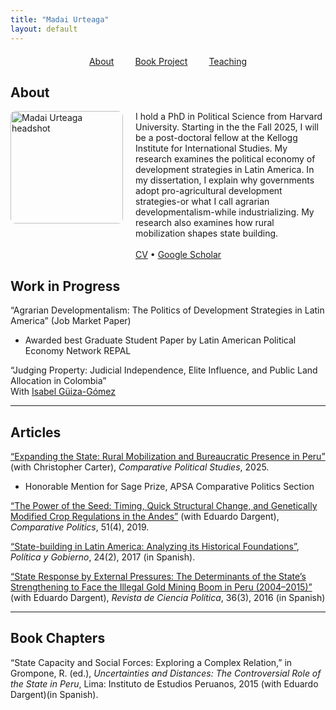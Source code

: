 ```yaml
---
title: "Madai Urteaga"
layout: default
---
```


<nav style="text-align:center; margin-top: 20px;">
  <a href="/" style="margin: 0 15px;">About</a>
  <a href="/bookproject" style="margin: 0 15px;">Book Project</a>
  <a href="/teaching" style="margin: 0 15px;">Teaching</a>
</nav>


## About
<div style="display: flex; align-items: flex-start; gap: 20px;">
  <img src="assets/img/IMG_4764ed.jpg" alt="Madai Urteaga headshot" width="180" style="border-radius: 8px;" />

  <div>
    I hold a PhD in Political Science from Harvard University. Starting in the the Fall 2025, I will be a post-doctoral fellow at the Kellogg Institute for International Studies. 
    My research examines the political economy of development strategies in Latin America. In my dissertation, I explain why governments adopt pro-agricultural development strategies-or what I call agrarian developmentalism-while
    industrializing. My research also examines how rural mobilization shapes state building.
    <br><br>
    <a href="https://www.dropbox.com/scl/fi/ku1iwtv2ouob4ptab9xix/main.pdf?rlkey=vi5fjI8g0w55oezc21fscveyb&dl=0" target="_blank">CV</a> •
    <a href="https://scholar.google.com/citations?user=yd1nJHIAAAAJ&hl=en&authuser=1" target="_blank">Google Scholar</a>
  </div>
</div>


## Work in Progress
“Agrarian Developmentalism: The Politics of Development Strategies in Latin America” (Job Market Paper)  
  - Awarded best Graduate Student Paper by Latin American Political Economy Network REPAL

“Judging Property: Judicial Independence, Elite Influence, and Public Land Allocation in Colombia”  
  With [Isabel Güiza-Gómez](https://isabelguizag.com/)

---

## Articles

[“Expanding the State: Rural Mobilization and Bureaucratic Presence in Peru”](https://journals.sagepub.com/doi/abs/10.1177/00104140251349660) (with Christopher Carter), _Comparative Political Studies_, 2025.  
  - Honorable Mention for Sage Prize, APSA Comparative Politics Section

[“The Power of the Seed: Timing, Quick Structural Change, and Genetically Modified Crop Regulations in the Andes”](https://www.ingentaconnect.com/content/cuny/cp/2019/00000051/00000004/art00004) (with Eduardo Dargent), _Comparative Politics_, 51(4), 2019.

[“State-building in Latin America: Analyzing its Historical Foundations”](http://www.scielo.org.mx/scielo.php?script=sci_arttext&pid=S1665-20372017000200435), _Política y Gobierno_, 24(2), 2017 (in Spanish).

[“State Response by External Pressures: The Determinants of the State’s Strengthening to Face the Illegal Gold Mining Boom in Peru (2004–2015)”](https://scielo.conicyt.cl/scielo.php?script=sci_abstract&pid=S0718-090X2016000300003&lng=es&nrm=iso&tlng=en) (with Eduardo Dargent), _Revista de Ciencia Política_, 36(3), 2016 (in Spanish)

---

## Book Chapters

“State Capacity and Social Forces: Exploring a Complex Relation,” in Grompone, R. (ed.), _Uncertainties and Distances: The Controversial Role of the State in Peru_, Lima: Instituto de Estudios Peruanos, 2015 (with Eduardo Dargent)(in Spanish).
